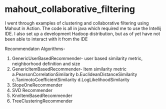 mahout_collaborative_filtering
==============================

I went through examples of clustering and collaborative filtering using Mahout in Action.  The code is all in java which required me to use the Intellij IDE.  I also set up a development Hadoop distribution, but as of yet have not been able to interact with it from the IDE

Recommendaton Algorithms-
1. GenericUserBasedRecommender- user based similarity metric, neighborhood definition and size
2. GenericItemBasedRecommender- Item similarity metric
  a.PearsonCorrelationSimilarity
  b.EuclideanDistanceSimilarity
  c.TanimotoCoefficientSimilarity
  d.LogLikelihoodSimilarity
3. SlopeOneRecommender
4. SVD Recommender
5. KnnItemBasedRecommender
6. TreeClusteringRecommender


